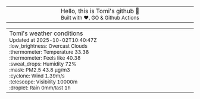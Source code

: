 
<div align="center">
<table>
<tbody>
<td align="center">
<img width="2000" height="0"><br>
Hello, this is Tomi's github 👋<br>
<sup>Built with ❤️, GO & Github Actions</sup><br>
<img width="2000" height="0">
</td>
</tbody>
</table>
</div>
<table>
<tbody>
<td align="left">
<img width="2000" height="0"><br>
Tomi's weather conditions<br>
<sup>Updated at 2025-10-02T10:40:47Z</sup><br>
<sup>:low_brightness: Overcast Clouds</sup><br>
<sup>:thermometer: Temperature 33.38 </sup><br>
<sup>:thermometer: Feels like 40.38</sup><br>
<sup>:sweat_drops: Humidity 72%</sup><br>
<sup>:mask: PM2.5 43.8 μg/m3</sup><br>
<sup>:cyclone: Wind 1.39m/s </sup><br>
<sup>:telescope: Visibility 10000m </sup><br>
<sup>:droplet: Rain 0mm/last 1h </sup><br>
<img width="2000" height="0">
</td>
<td align="left">
<img width="2000" height="0"><br>
<br>
<img width="2000" height="0">
</td>
</tbody>
</table>
</div>
    